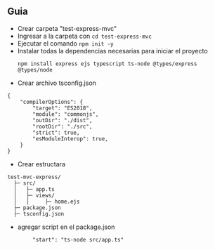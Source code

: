 ## Guia
* Crear carpeta "test-express-mvc"
* Ingresar a la carpeta con  ```cd test-express-mvc```
* Ejecutar el comando ```npm init -y```
* Instalar todas la dependencias necesarias para iniciar el proyecto
    ```
    npm install express ejs typescript ts-node @types/express @types/node
    ```
* Crear archivo tsconfig.json
```
{
    "compilerOptions": {
        "target": "ES2018",
        "module": "commonjs",
        "outDir": "./dist",
        "rootDir": "./src",
        "strict": true,
        "esModuleInterop": true,
    }
}
```

* Crear estructara 
```
test-mvc-express/
  ├─ src/
  │   ├─ app.ts
  │   ├─ views/
  │   │     ├─ home.ejs
  ├─ package.json
  ├─ tsconfig.json

```

* agregar script en el package.json
```
		"start": "ts-node src/app.ts"
```